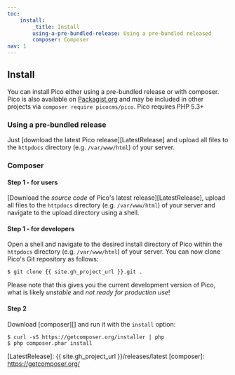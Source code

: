 ```yaml
---
toc:
    install:
        _title: Install
        using-a-pre-bundled-release: Using a pre-bundled released
        composer: Composer
nav: 1
---
```


## Install

You can install Pico either using a pre-bundled release or with composer. Pico is also available on [Packagist.org][] and may be included in other projects via `composer require picocms/pico`. Pico requires PHP 5.3+

### Using a pre-bundled release

Just [download the latest Pico release][LatestRelease] and upload all files to the `httpdocs` directory (e.g. `/var/www/html`) of your server.

### Composer

#### Step 1 - for users
[Download the *source code* of Pico's latest release][LatestRelease], upload all files to the `httpdocs` directory (e.g. `/var/www/html`) of your server and navigate to the upload directory using a shell.

#### Step 1 - for developers
Open a shell and navigate to the desired install directory of Pico within the `httpdocs` directory (e.g. `/var/www/html`) of your server. You can now clone Pico's Git repository as follows:
<pre><code>$ git clone {{ site.gh_project_url }}.git .</code></pre>
Please note that this gives you the current development version of Pico, what is likely *unstable* and *not ready for production use*!

#### Step 2
Download [composer][] and run it with the `install` option:
<pre><code>$ curl -sS https://getcomposer.org/installer | php
$ php composer.phar install</code></pre>

[Packagist.org]: http://packagist.org/packages/picocms/pico
[LatestRelease]: {{ site.gh_project_url }}/releases/latest
[composer]: https://getcomposer.org/
